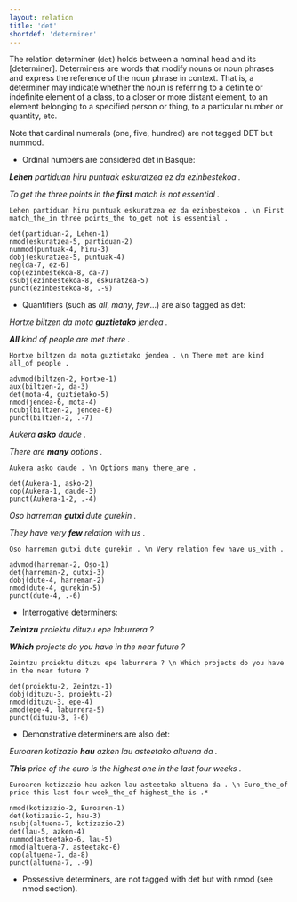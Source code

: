 ```yaml
---
layout: relation
title: 'det'
shortdef: 'determiner'
---
```


The relation determiner (`det`) holds between a nominal head and its
[determiner]. 
Determiners are words that modify nouns or noun phrases and express the reference of the noun phrase in context. That is, a determiner may indicate whether the noun is referring to a definite or indefinite element of a class, to a closer or more distant element, to an element belonging to a specified person or thing, to a particular number or quantity, etc.

Note that cardinal numerals (one, five, hundred) are not tagged DET but nummod.

* Ordinal numbers are considered det in Basque:

***Lehen** partiduan hiru puntuak eskuratzea ez da ezinbestekoa .*

*To get the three points in the **first** match is not essential .*

~~~ sdparse
Lehen partiduan hiru puntuak eskuratzea ez da ezinbestekoa . \n First match_the_in three points_the to_get not is essential . 

det(partiduan-2, Lehen-1)
nmod(eskuratzea-5, partiduan-2)
nummod(puntuak-4, hiru-3)
dobj(eskuratzea-5, puntuak-4)
neg(da-7, ez-6)
cop(ezinbestekoa-8, da-7)
csubj(ezinbestekoa-8, eskuratzea-5)
punct(ezinbestekoa-8, .-9)
~~~

* Quantifiers (such as *all*, *many*, *few*...) are also tagged as det:

*Hortxe biltzen da mota **guztietako** jendea .*

***All** kind of people are met there .*

~~~ sdparse
Hortxe biltzen da mota guztietako jendea . \n There met are kind all_of people .

advmod(biltzen-2, Hortxe-1)
aux(biltzen-2, da-3)
det(mota-4, guztietako-5)
nmod(jendea-6, mota-4)
ncubj(biltzen-2, jendea-6)
punct(biltzen-2, .-7)
~~~


*Aukera **asko** daude .*

*There are **many** options .*

~~~ sdparse
Aukera asko daude . \n Options many there_are .

det(Aukera-1, asko-2)
cop(Aukera-1, daude-3)
punct(Aukera-1-2, .-4)
~~~


*Oso harreman **gutxi** dute gurekin .* 

*They have very **few** relation with us .*

~~~ sdparse
Oso harreman gutxi dute gurekin . \n Very relation few have us_with .

advmod(harreman-2, Oso-1)
det(harreman-2, gutxi-3)
dobj(dute-4, harreman-2)
nmod(dute-4, gurekin-5)
punct(dute-4, .-6)
~~~

* Interrogative determiners:

***Zeintzu** proiektu dituzu epe laburrera ?* 

***Which** projects do you have in the near future ?*

~~~ sdparse
Zeintzu proiektu dituzu epe laburrera ? \n Which projects do you have in the near future ?

det(proiektu-2, Zeintzu-1)
dobj(dituzu-3, proiektu-2)
nmod(dituzu-3, epe-4)
amod(epe-4, laburrera-5)
punct(dituzu-3, ?-6)
~~~

* Demonstrative determiners are also det:

*Euroaren kotizazio **hau** azken lau asteetako altuena da .*

***This** price of the euro is the highest one in the last four weeks .*

~~~ sdparse
Euroaren kotizazio hau azken lau asteetako altuena da . \n Euro_the_of price this last four week_the_of highest_the is .*

nmod(kotizazio-2, Euroaren-1)
det(kotizazio-2, hau-3)
nsubj(altuena-7, kotizazio-2)
det(lau-5, azken-4)
nummod(asteetako-6, lau-5)
nmod(altuena-7, asteetako-6)
cop(altuena-7, da-8)
punct(altuena-7, .-9)
~~~


* Possessive determiners, are not tagged with det but with nmod (see nmod section).  
